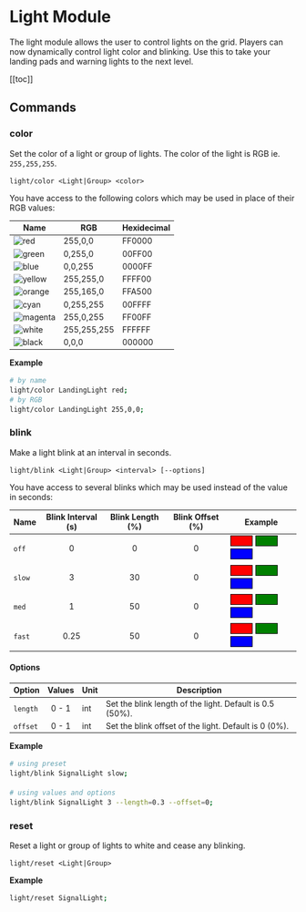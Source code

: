 # Light Module
<!-- [< Modules](../Modules.md) -->

The light module allows the user to control lights on the grid.  Players can now dynamically control light color and blinking. Use this to take your landing pads and warning lights to the next level.

[[toc]]

## Commands

### color

Set the color of a light or group of lights. The color of the light is RGB ie. `255,255,255`.

```
light/color <Light|Group> <color>
```

You have access to the following colors which may be used in place of their RGB values:

|Name                                                   | RGB         | Hexidecimal   |
|---                                                    |---          | ---           |
|![red](https://img.shields.io/badge/red-FF0000)        |255,0,0      | FF0000        |
|![green](https://img.shields.io/badge/green-00FF00)    |0,255,0      | 00FF00        |
|![blue](https://img.shields.io/badge/blue-0000FF)      |0,0,255      | 0000FF        |
|![yellow](https://img.shields.io/badge/yellow-FFFF00)  |255,255,0    | FFFF00        |
|![orange](https://img.shields.io/badge/orange-FFA500)  |255,165,0    | FFA500        |
|![cyan](https://img.shields.io/badge/cyan-00FFFF)      |0,255,255    | 00FFFF        |
|![magenta](https://img.shields.io/badge/magenta-FF00FF)|255,0,255    | FF00FF        |
|![white](https://img.shields.io/badge/white-FFFFFF)    |255,255,255  | FFFFFF        |
|![black](https://img.shields.io/badge/black-000000)    |0,0,0        | 000000        |

**Example**

```bash title="Terminal"
# by name
light/color LandingLight red;
# by RGB
light/color LandingLight 255,0,0;
```

### blink
Make a light blink at an interval in seconds.

```
light/blink <Light|Group> <interval> [--options]
```

You have access to several blinks which may be used instead of the value in seconds:

| Name         | Blink Interval (s)  | Blink Length (%)    | Blink Offset (%)  | Example                                                                 |
|--------------|:---------------:|:---------------:|:--------------------:|------------------------------------------------------------------------|
| `off `        | 0             | 0            | 0                 | ![off-red](../../Assets/Blinks/off_blink_red.gif) ![off-green](../../Assets/Blinks/off_blink_green.gif) ![off-blue](../../Assets/Blinks/off_blink_blue.gif) |
| `slow `        | 3             | 30            | 0                 | ![slow-red](../../Assets/Blinks/slow_blink_red.gif) ![slow-green](../../Assets/Blinks/slow_blink_green.gif) ![slow-blue](../../Assets/Blinks/slow_blink_blue.gif) |
| `med`          | 1             | 50            | 0                 | ![med-red](../../Assets/Blinks/med_blink_red.gif) ![med-green](../../Assets/Blinks/med_blink_green.gif) ![med-blue](../../Assets/Blinks/med_blink_blue.gif)     |
| `fast`         | 0.25          | 50            | 0                 | ![fast-red](../../Assets/Blinks/fast_blink_red.gif) ![fast-green](../../Assets/Blinks/fast_blink_green.gif) ![fast-blue](../../Assets/Blinks/fast_blink_blue.gif) |

#### Options

| Option  | Values     | Unit | Description                                                         |
| ------- | :----------: | ---- | ------------------------------------------------------------------- |
| `length` | 0 - 1 | int  | Set the blink length of the light. Default is 0.5 (50%). |
| `offset` | 0 - 1 | int  | Set the blink offset of the light. Default is 0 (0%). |

**Example**

```bash title="Terminal"
# using preset
light/blink SignalLight slow;

# using values and options
light/blink SignalLight 3 --length=0.3 --offset=0;
```

### reset

Reset a light or group of lights to white and cease any blinking.

```
light/reset <Light|Group>
```

**Example**

```bash title="Terminal"
light/reset SignalLight;
```
